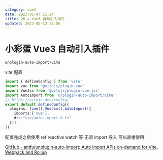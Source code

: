 ```yaml
---
category: vue3
date: 2023-01-07 21:24
title: 26.a-Vue3 自动引入插件
updated: 2023-05-13 22:56
---
```


# 小彩蛋 Vue3 自动引入插件

`unplugin-auto-import/vite`

vite 配置

```ts
import { defineConfig } from 'vite'
import vue from '@vitejs/plugin-vue'
import VueJsx from '@vitejs/plugin-vue-jsx'
import AutoImport from 'unplugin-auto-import/vite'
// https://vitejs.dev/config/
export default defineConfig({
  plugins: [vue(),VueJsx(),AutoImport({
    imports:['vue'],
    dts:"src/auto-import.d.ts"
  })]
})
```

配置完成之后使用 ref reactive watch 等 无须 import 导入 可以直接使用

[GitHub - antfu/unplugin-auto-import: Auto import APIs on-demand for Vite, Webpack and Rollup](https://github.com/antfu/unplugin-auto-import "GitHub - antfu/unplugin-auto-import: Auto import APIs on-demand for Vite, Webpack and Rollup")
